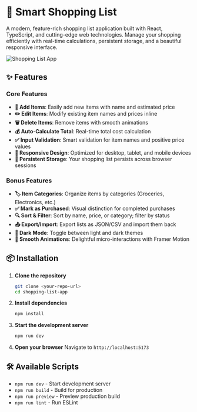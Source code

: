 # 🛒 Smart Shopping List

A modern, feature-rich shopping list application built with React, TypeScript, and cutting-edge web technologies. Manage your shopping efficiently with real-time calculations, persistent storage, and a beautiful responsive interface.

![Shopping List App](https://images.pexels.com/photos/5632402/pexels-photo-5632402.jpeg?auto=compress&cs=tinysrgb&w=1200&h=400&fit=crop)

## ✨ Features

### Core Features
- **📝 Add Items**: Easily add new items with name and estimated price
- **✏️ Edit Items**: Modify existing item names and prices inline  
- **🗑️ Delete Items**: Remove items with smooth animations
- **💰 Auto-Calculate Total**: Real-time total cost calculation
- **✅ Input Validation**: Smart validation for item names and positive price values
- **📱 Responsive Design**: Optimized for desktop, tablet, and mobile devices
- **💾 Persistent Storage**: Your shopping list persists across browser sessions

### Bonus Features
- **🏷️ Item Categories**: Organize items by categories (Groceries, Electronics, etc.)
- **✅ Mark as Purchased**: Visual distinction for completed purchases
- **🔍 Sort & Filter**: Sort by name, price, or category; filter by status
- **📤 Export/Import**: Export lists as JSON/CSV and import them back
- **🌙 Dark Mode**: Toggle between light and dark themes
- **🎨 Smooth Animations**: Delightful micro-interactions with Framer Motion



## 📦 Installation

1. **Clone the repository**
   ```bash
   git clone <your-repo-url>
   cd shopping-list-app
   ```

2. **Install dependencies**
   ```bash
   npm install
   ```

3. **Start the development server**
   ```bash
   npm run dev
   ```

4. **Open your browser**
   Navigate to `http://localhost:5173`

## 🛠️ Available Scripts

- `npm run dev` - Start development server
- `npm run build` - Build for production
- `npm run preview` - Preview production build
- `npm run lint` - Run ESLint


